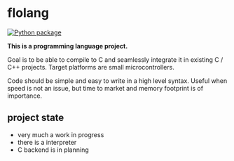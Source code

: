 # flolang

[![Python package](https://github.com/ftobler/flolang/actions/workflows/python-package.yml/badge.svg)](https://github.com/ftobler/flolang/actions/workflows/python-package.yml)

**This is a programming language project.**

Goal is to be able to compile to C and seamlessly integrate it in existing C / C++ projects. Target platforms are small microcontrollers.

Code should be simple and easy to write in a high level syntax. Useful when speed is not an issue, but time to market and memory footprint is of importance.

## project state

* very much a work in progress
* there is a interpreter
* C backend is in planning